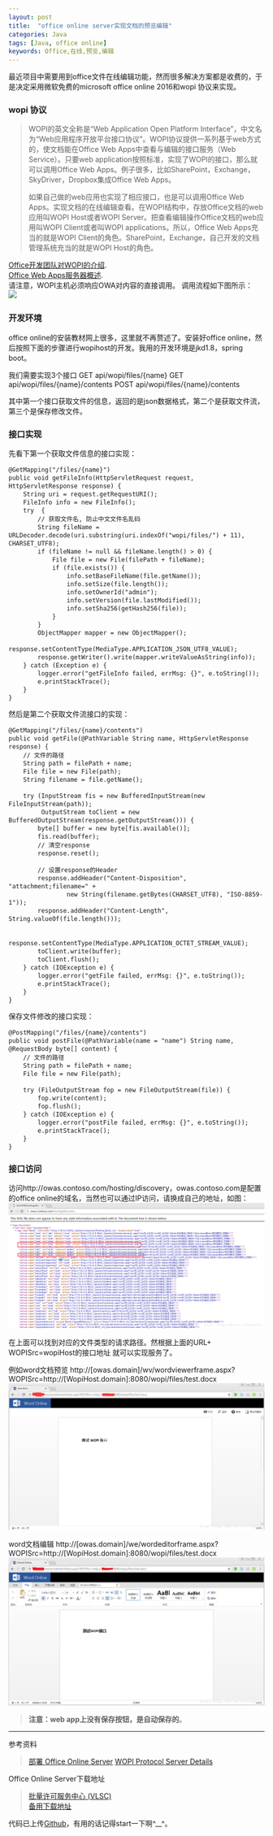 ```yaml
---
layout: post
title:  "office online server实现文档的预览编辑"
categories: Java
tags: [Java, office online]
keywords: Office,在线,预览,编辑
---
```



最近项目中需要用到office文件在线编辑功能，然而很多解决方案都是收费的，于是决定采用微软免费的microsoft office online 2016和wopi 协议来实现。




### wopi 协议
>   WOPI的英文全称是“Web Application Open Platform Interface”，中文名为“Web应用程序开放平台接口协议”。WOPI协议提供一系列基于web方式的，使文档能在Office Web Apps中查看与编辑的接口服务（Web Service）。只要web application按照标准，实现了WOPI的接口，那么就可以调用Office Web Apps。例子很多，比如SharePoint，Exchange，SkyDriver，Dropbox集成Office Web Apps。  
> 
> 如果自己做的web应用也实现了相应接口，也是可以调用Office Web Apps。实现文档的在线编辑查看。在WOPI结构中，存放Office文档的web应用叫WOPI Host或者WOPI Server。把查看编辑操作Office文档的web应用叫WOPI Client或者叫WOPI applications。所以，Office Web Apps充当的就是WOPI Client的角色。SharePoint，Exchange，自己开发的文档管理系统充当的就是WOPI Host的角色。
> 

[Office开发团队对WOPI的介绍](http://blogs.msdn.com/b/officedevdocs/archive/2013/03/21/introducing-wopi.aspx).  
[Office Web Apps服务器概述](http://technet.microsoft.com/en-us/library/jj219437.aspx).  
请注意，WOPI主机必须响应OWA对内容的直接调用。 调用流程如下图所示：  
![](https://msdnshared.blob.core.windows.net/media/MSDNBlogsFS/prod.evol.blogs.msdn.com/CommunityServer.Blogs.Components.WeblogFiles/00/00/00/92/50/metablogapi/7128.Intro_WOPI_5C7408B7.jpg)



### 开发环境
office online的安装教材网上很多，这里就不再赘述了。安装好office online，然后按照下面的步骤进行wopihost的开发。我用的开发环境是jkd1.8，spring boot。

我们需要实现3个接口
GET    api/wopi/files/{name}
GET    api/wopi/files/{name}/contents
POST   api/wopi/files/{name}/contents

其中第一个接口获取文件的信息，返回的是json数据格式，第二个是获取文件流，第三个是保存修改文件。


### 接口实现
先看下第一个获取文件信息的接口实现：
```
@GetMapping("/files/{name}")
public void getFileInfo(HttpServletRequest request, HttpServletResponse response) {
    String uri = request.getRequestURI();
    FileInfo info = new FileInfo();
    try  {
        // 获取文件名, 防止中文文件名乱码
        String fileName = URLDecoder.decode(uri.substring(uri.indexOf("wopi/files/") + 11), CHARSET_UTF8);
        if (fileName != null && fileName.length() > 0) {
            File file = new File(filePath + fileName);
            if (file.exists()) {
                info.setBaseFileName(file.getName());
                info.setSize(file.length());
                info.setOwnerId("admin");
                info.setVersion(file.lastModified());
                info.setSha256(getHash256(file));
            }
        }
        ObjectMapper mapper = new ObjectMapper();
        response.setContentType(MediaType.APPLICATION_JSON_UTF8_VALUE);
        response.getWriter().write(mapper.writeValueAsString(info));
    } catch (Exception e) {
        logger.error("getFileInfo failed, errMsg: {}", e.toString());
        e.printStackTrace();
    }
}
```



然后是第二个获取文件流接口的实现：

```
@GetMapping("/files/{name}/contents")
public void getFile(@PathVariable String name, HttpServletResponse response) {
    // 文件的路径
    String path = filePath + name;
    File file = new File(path);
    String filename = file.getName();

    try (InputStream fis = new BufferedInputStream(new FileInputStream(path));
         OutputStream toClient = new BufferedOutputStream(response.getOutputStream())) {
        byte[] buffer = new byte[fis.available()];
        fis.read(buffer);
        // 清空response
        response.reset();

        // 设置response的Header
        response.addHeader("Content-Disposition", "attachment;filename=" +
                new String(filename.getBytes(CHARSET_UTF8), "ISO-8859-1"));
        response.addHeader("Content-Length", String.valueOf(file.length()));

        response.setContentType(MediaType.APPLICATION_OCTET_STREAM_VALUE);
        toClient.write(buffer);
        toClient.flush();
    } catch (IOException e) {
        logger.error("getFile failed, errMsg: {}", e.toString());
        e.printStackTrace();
    }
}
```

保存文件修改的接口实现：

```
@PostMapping("/files/{name}/contents")
public void postFile(@PathVariable(name = "name") String name, @RequestBody byte[] content) {
    // 文件的路径
    String path = filePath + name;
    File file = new File(path);

    try (FileOutputStream fop = new FileOutputStream(file)) {
        fop.write(content);
        fop.flush();
    } catch (IOException e) {
        logger.error("postFile failed, errMsg: {}", e.toString());
        e.printStackTrace();
    }
}
```




### 接口访问

访问http://owas.contoso.com/hosting/discovery，owas.contoso.com是配置的office online的域名，当然也可以通过IP访问，请换成自己的地址，如图：
![API list](https://raw.githubusercontent.com/ethendev/data/master/silo/img/office/20170418114309314.png)

在上面可以找到对应的文件类型的请求路径。然根据上面的URL+ WOPISrc=wopiHost的接口地址
就可以实现服务了。

例如word文档预览
http://[owas.domain]/wv/wordviewerframe.aspx?WOPISrc=http://[WopiHost.domain]:8080/wopi/files/test.docx
![word view](https://raw.githubusercontent.com/ethendev/data/master/silo/img/office/20170418172425910.png)


word文档编辑
http://[owas.domain]/we/wordeditorframe.aspx?WOPISrc=http://[WopiHost.domain]:8080/wopi/files/test.docx
![word edit](https://raw.githubusercontent.com/ethendev/data/master/silo/img/office/20170418172534332.png)


> **注意：**web app上没有保存按钮，是自动保存的****。

---------
参考资料
>[部署 Office Online Server](https://msdn.microsoft.com/library/jj219455(v=office.16).aspx)  
>[WOPI Protocol Server Details](https://msdn.microsoft.com/en-us/library/hh643135(v=office.12).aspx)
>

Office Online Server下载地址
>[批量许可服务中心 (VLSC)](https://www.microsoft.com/Licensing/servicecenter/default.aspx)  
[备用下载地址](http://www.0daydown.com/10/630107.html)
>

代码已上传[Github](https://github.com/ethendev/wopihost)，有用的话记得start一下啊^__^。  